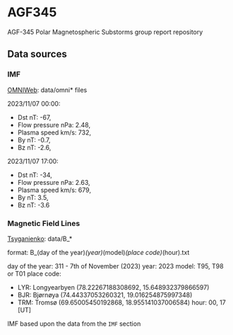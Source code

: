 # AGF345
AGF-345 Polar Magnetospheric Substorms group report repository


## Data sources

### IMF

[OMNIWeb](https://omniweb.gsfc.nasa.gov/cgi/nx1.cgi): data/omni* files

2023/11/07 00:00:
 - Dst nT: -67,
 - Flow pressure nPa: 2.48,
 - Plasma speed km/s: 732,
 - By nT: -0.7,
 - Bz nT: -2.6,

2023/11/07 17:00:
 - Dst nT: -34,
 - Flow pressure nPa: 2.63,
 - Plasma speed km/s: 679,
 - By nT: 3.5,
 - Bz nT: -3.6

### Magnetic Field Lines

[Tsyganienko](https://ccmc.gsfc.nasa.gov/requests/instant/tsyganenko.php): data/B_*

format: B_(day of the year)_(year)_(model)_(place code)_(hour).txt

day of the year: 311 - 7th of November (2023)
year: 2023
model: T95, T98 or T01
place code:
 - LYR: Longyearbyen (78.22267188308692, 15.648932379866597)
 - BJR: Bjørnøya (74.44337053260321, 19.016254875997348)
 - TRM: Tromsø (69.65005450192868, 18.955141037006584)
hour: 00, 17 [UT]

IMF based upon the data from the `IMF` section